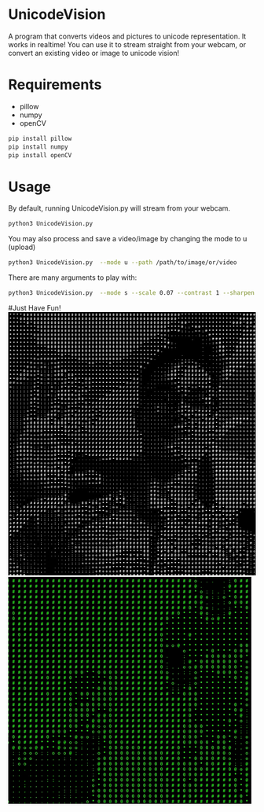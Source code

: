 # UnicodeVision
 A program that converts videos and pictures to unicode representation. 
 It works in realtime! You can use it to stream straight from your webcam, or convert an existing video or image to unicode vision! 

# Requirements
- pillow
- numpy
- openCV

```bash
pip install pillow
pip install numpy
pip install openCV
```
# Usage

By default, running UnicodeVision.py will stream from your webcam.
```bash
python3 UnicodeVision.py  
```

You may also process and save a video/image by changing the mode to u (upload)
```bash
python3 UnicodeVision.py  --mode u --path /path/to/image/or/video
```

There are many arguments to play with:
```bash
python3 UnicodeVision.py  --mode s --scale 0.07 --contrast 1 --sharpen 1 --invert False
```

#Just Have Fun!
![plot](./Assets/Media/SC1.png)
![plot](./Assets/Media/gif.gif)





